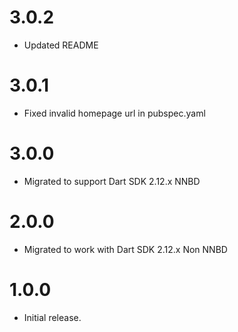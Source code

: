 # 3.0.2
* Updated README

# 3.0.1
* Fixed invalid homepage url in pubspec.yaml
# 3.0.0
* Migrated to support Dart SDK 2.12.x NNBD

# 2.0.0
* Migrated to work with Dart SDK 2.12.x Non NNBD

# 1.0.0
* Initial release.
